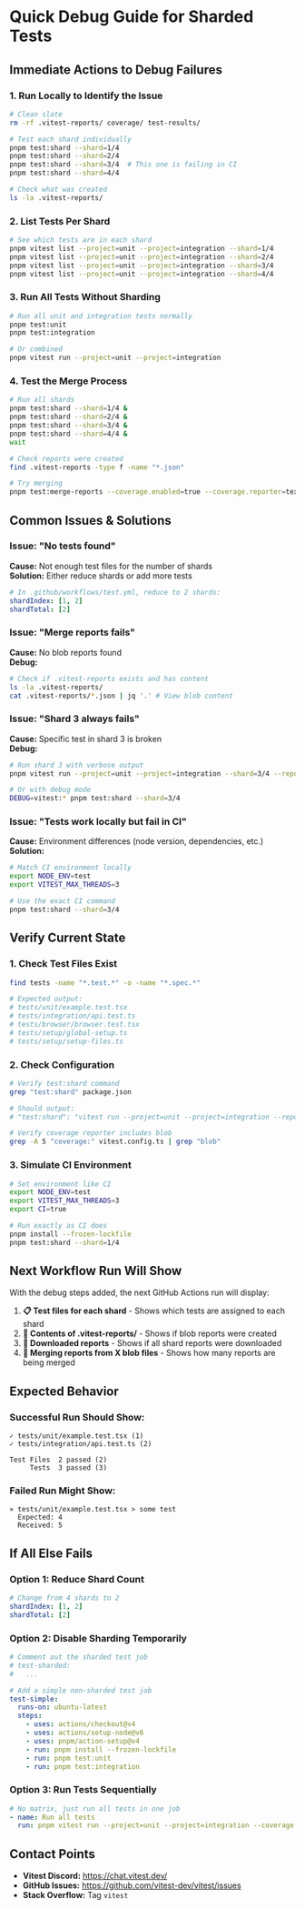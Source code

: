 # Quick Debug Guide for Sharded Tests

## Immediate Actions to Debug Failures

### 1. Run Locally to Identify the Issue

```bash
# Clean slate
rm -rf .vitest-reports/ coverage/ test-results/

# Test each shard individually
pnpm test:shard --shard=1/4
pnpm test:shard --shard=2/4
pnpm test:shard --shard=3/4  # This one is failing in CI
pnpm test:shard --shard=4/4

# Check what was created
ls -la .vitest-reports/
```

### 2. List Tests Per Shard

```bash
# See which tests are in each shard
pnpm vitest list --project=unit --project=integration --shard=1/4
pnpm vitest list --project=unit --project=integration --shard=2/4
pnpm vitest list --project=unit --project=integration --shard=3/4
pnpm vitest list --project=unit --project=integration --shard=4/4
```

### 3. Run All Tests Without Sharding

```bash
# Run all unit and integration tests normally
pnpm test:unit
pnpm test:integration

# Or combined
pnpm vitest run --project=unit --project=integration
```

### 4. Test the Merge Process

```bash
# Run all shards
pnpm test:shard --shard=1/4 &
pnpm test:shard --shard=2/4 &
pnpm test:shard --shard=3/4 &
pnpm test:shard --shard=4/4 &
wait

# Check reports were created
find .vitest-reports -type f -name "*.json"

# Try merging
pnpm test:merge-reports --coverage.enabled=true --coverage.reporter=text
```

## Common Issues & Solutions

### Issue: "No tests found"

**Cause:** Not enough test files for the number of shards  
**Solution:** Either reduce shards or add more tests

```yaml
# In .github/workflows/test.yml, reduce to 2 shards:
shardIndex: [1, 2]
shardTotal: [2]
```

### Issue: "Merge reports fails"

**Cause:** No blob reports found  
**Debug:**

```bash
# Check if .vitest-reports exists and has content
ls -la .vitest-reports/
cat .vitest-reports/*.json | jq '.' # View blob content
```

### Issue: "Shard 3 always fails"

**Cause:** Specific test in shard 3 is broken  
**Debug:**

```bash
# Run shard 3 with verbose output
pnpm vitest run --project=unit --project=integration --shard=3/4 --reporter=verbose

# Or with debug mode
DEBUG=vitest:* pnpm test:shard --shard=3/4
```

### Issue: "Tests work locally but fail in CI"

**Cause:** Environment differences (node version, dependencies, etc.)  
**Solution:**

```bash
# Match CI environment locally
export NODE_ENV=test
export VITEST_MAX_THREADS=3

# Use the exact CI command
pnpm test:shard --shard=3/4
```

## Verify Current State

### 1. Check Test Files Exist

```bash
find tests -name "*.test.*" -o -name "*.spec.*"

# Expected output:
# tests/unit/example.test.tsx
# tests/integration/api.test.ts
# tests/browser/browser.test.tsx
# tests/setup/global-setup.ts
# tests/setup/setup-files.ts
```

### 2. Check Configuration

```bash
# Verify test:shard command
grep "test:shard" package.json

# Should output:
# "test:shard": "vitest run --project=unit --project=integration --reporter=blob --coverage.enabled=true --coverage.reporter=blob",

# Verify coverage reporter includes blob
grep -A 5 "coverage:" vitest.config.ts | grep "blob"
```

### 3. Simulate CI Environment

```bash
# Set environment like CI
export NODE_ENV=test
export VITEST_MAX_THREADS=3
export CI=true

# Run exactly as CI does
pnpm install --frozen-lockfile
pnpm test:shard --shard=1/4
```

## Next Workflow Run Will Show

With the debug steps added, the next GitHub Actions run will display:

1. **📋 Test files for each shard** - Shows which tests are assigned to each shard
2. **📁 Contents of .vitest-reports/** - Shows if blob reports were created
3. **📁 Downloaded reports** - Shows if all shard reports were downloaded
4. **🔄 Merging reports from X blob files** - Shows how many reports are being merged

## Expected Behavior

### Successful Run Should Show:

```
✓ tests/unit/example.test.tsx (1)
✓ tests/integration/api.test.ts (2)

Test Files  2 passed (2)
     Tests  3 passed (3)
```

### Failed Run Might Show:

```
⨯ tests/unit/example.test.tsx > some test
  Expected: 4
  Received: 5
```

## If All Else Fails

### Option 1: Reduce Shard Count

```yaml
# Change from 4 shards to 2
shardIndex: [1, 2]
shardTotal: [2]
```

### Option 2: Disable Sharding Temporarily

```yaml
# Comment out the sharded test job
# test-sharded:
#   ...

# Add a simple non-sharded test job
test-simple:
  runs-on: ubuntu-latest
  steps:
    - uses: actions/checkout@v4
    - uses: actions/setup-node@v6
    - uses: pnpm/action-setup@v4
    - run: pnpm install --frozen-lockfile
    - run: pnpm test:unit
    - run: pnpm test:integration
```

### Option 3: Run Tests Sequentially

```yaml
# No matrix, just run all tests in one job
- name: Run all tests
  run: pnpm vitest run --project=unit --project=integration --coverage
```

## Contact Points

- **Vitest Discord:** https://chat.vitest.dev/
- **GitHub Issues:** https://github.com/vitest-dev/vitest/issues
- **Stack Overflow:** Tag `vitest`
